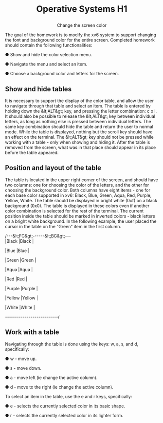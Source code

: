 # <p align="center"> Operative Systems H1 </p>

<p align="center"> Change the screen color </p>

The goal of the homework is to modify the xv6 system to support changing the font and background color for the entire screen. Completed homework should contain the following functionalities:

● Show and hide the color selection menu.

● Navigate the menu and select an item.

● Choose a background color and letters for the screen.

## Show and hide tables

It is necessary to support the display of the color table, and allow the user to navigate through that table and select an item. The table is entered by holding down the \&lt;ALT\&gt; key, and pressing the letter combination: c o l. It should also be possible to release the \&lt;ALT\&gt; key between individual letters, as long as nothing else is pressed between individual letters. The same key combination should hide the table and return the user to normal mode. While the table is displayed, nothing but the scroll key should have an effect on the terminal. The \&lt;ALT\&gt; key should not be pressed while working with a table - only when showing and hiding it. After the table is removed from the screen, what was in that place should appear in its place before the table appeared.

## Position and layout of the table

The table is located in the upper right corner of the screen, and should have two columns: one for choosing the color of the letters, and the other for choosing the background color. Both columns have eight items - one for each base color supported in xv6: Black, Blue, Green, Aqua, Red, Purple, Yellow, White. The table should be displayed in bright white (0xf) on a black background (0x0). The table is displayed in these colors even if another color combination is selected for the rest of the terminal. The current position inside the table should be marked in inverted colors - black letters on a bright white background. In the following example, the user placed the cursor in the table on the &quot;Green&quot; item in the first column.

/---\&lt;FG\&gt;------\&lt;BG\&gt;---\
 |Black |Black |

|Blue |Blue |

|Green |Green |

|Aqua |Aqua |

|Red |Red |

|Purple |Purple |

|Yellow |Yellow |

|White |White |

\---------------------------/

## Work with a table

Navigating through the table is done using the keys: w, a, s, and d, specifically:

● w - move up.

● s - move down.

● a - move left (ie change the active column).

● d - move to the right (ie change the active column).

To select an item in the table, use the e and r keys, specifically:

● e - selects the currently selected color in its basic shape.

● r - selects the currently selected color in its lighter form.
